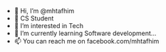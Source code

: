- 👋 Hi, I’m @mhtafhim
- 🏫 CS Student 
- 👀 I’m interested in Tech
- 🌱 I’m currently learning Software development...
- 📫 You can reach me on facebook.com/mhtafhim

<!---
mhtafhim/mhtafhim is a ✨ special ✨ repository because its `README.md` (this file) appears on your GitHub profile.
You can click the Preview link to take a look at your changes.
--->

